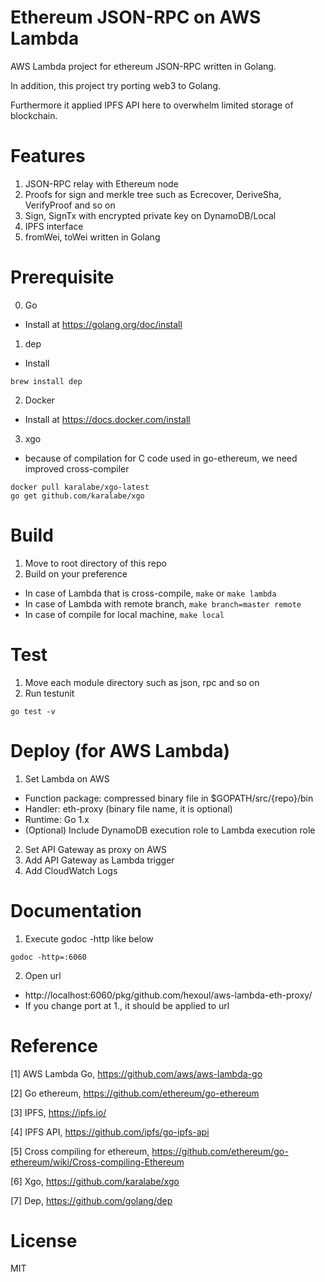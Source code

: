 # Ethereum JSON-RPC on AWS Lambda
AWS Lambda project for ethereum JSON-RPC written in Golang.

In addition, this project try porting web3 to Golang.

Furthermore it applied IPFS API here to overwhelm limited storage of blockchain.

# Features
1. JSON-RPC relay with Ethereum node
2. Proofs for sign and merkle tree such as Ecrecover, DeriveSha, VerifyProof and so on
3. Sign, SignTx with encrypted private key on DynamoDB/Local
4. IPFS interface
5. fromWei, toWei written in Golang

# Prerequisite
0. Go
  - Install at https://golang.org/doc/install
1. dep 
  - Install
  ```shell
  brew install dep
  ```
2. Docker
  - Install at https://docs.docker.com/install
3. xgo
  - because of compilation for C code used in go-ethereum, we need improved cross-compiler
  ```shell
  docker pull karalabe/xgo-latest
  go get github.com/karalabe/xgo
  ```

# Build
1. Move to root directory of this repo
2. Build on your preference
  - In case of Lambda that is cross-compile,
`make` or `make lambda`
  - In case of Lambda with remote branch,
`make branch=master remote`
  - In case of compile for local machine,
`make local`

# Test
1. Move each module directory such as json, rpc and so on
2. Run testunit
```shell
go test -v
```

# Deploy (for AWS Lambda)
1. Set Lambda on AWS
  - Function package: compressed binary file in $GOPATH/src/{repo}/bin
  - Handler: eth-proxy (binary file name, it is optional)
  - Runtime: Go 1.x
  - (Optional) Include DynamoDB execution role to Lambda execution role  
2. Set API Gateway as proxy on AWS
3. Add API Gateway as Lambda trigger
4. Add CloudWatch Logs

# Documentation
1. Execute godoc -http like below
```shell
godoc -http=:6060
```
2. Open url
  - http://localhost:6060/pkg/github.com/hexoul/aws-lambda-eth-proxy/
  - If you change port at 1., it should be applied to url

# Reference
[1] AWS Lambda Go, https://github.com/aws/aws-lambda-go

[2] Go ethereum, https://github.com/ethereum/go-ethereum

[3] IPFS, https://ipfs.io/

[4] IPFS API, https://github.com/ipfs/go-ipfs-api

[5] Cross compiling for ethereum, https://github.com/ethereum/go-ethereum/wiki/Cross-compiling-Ethereum

[6] Xgo, https://github.com/karalabe/xgo

[7] Dep, https://github.com/golang/dep

# License
MIT
